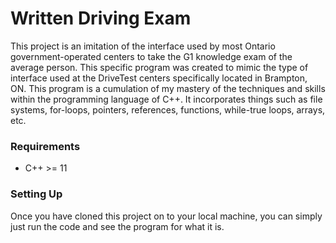 # Written Driving Exam
 This project is an imitation of the interface used by most Ontario government-operated centers to take the G1 knowledge exam of the average person. This specific program was created to mimic the type of interface used at the DriveTest centers specifically located in Brampton, ON. This program is a cumulation of my mastery of the techniques and skills within the programming language of C++. It incorporates things such as file systems, for-loops, pointers, references, functions, while-true loops, arrays, etc.

### Requirements
- C++ >= 11

### Setting Up
Once you have cloned this project on to your local machine, you can simply just run the code and see the program for what it is. 
